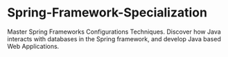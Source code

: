 # Spring-Framework-Specialization
Master Spring Frameworks Configurations Techniques. Discover how Java interacts with databases in the Spring framework, and develop Java based Web Applications.
